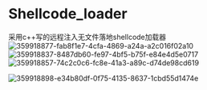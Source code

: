 # Shellcode_loader
采用c++写的远程注入无文件落地shellcode加载器
![359918877-fab8f1e7-4cfa-4869-a24a-a2c016f02a10](https://github.com/user-attachments/assets/7605042d-40dc-4ec7-97b8-1c7bbf078ebc)![359918837-8487db60-fe97-4bf5-b75f-e84e4d5e0717](https://github.com/user-attachments/assets/ba329b38-6631-4b7b-8ce0-1b14e35ed42a)
![359918857-74c2c0c6-fc8e-41a3-a89c-d74de98cd619](https://github.com/user-attachments/assets/fee435ae-3d82-44ca-bfc6-4d0d3885e59a)

![359918898-e34b80df-0f75-4135-8637-1cbd55d1474e](https://github.com/user-attachments/assets/f7f66b14-ceba-4f1c-a4cc-10cfc4f9498e)
